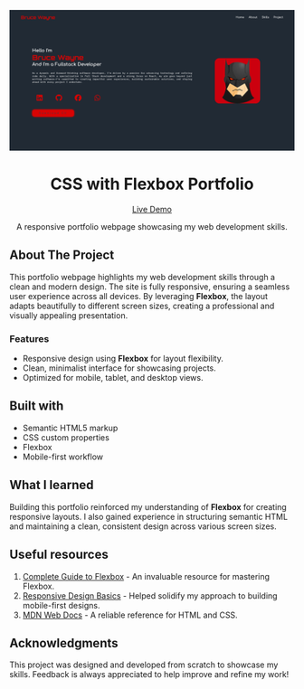 ![CSS with Flexbox Portfolio](./img/project%20preview.png?raw=true)

<h1 align="center">CSS with Flexbox Portfolio</h1>

<div align="center">

[Live Demo](https://wiseweb-works.github.io/css-with-flexbox-portfolio/)

A responsive portfolio webpage showcasing my web development skills.

</div>

## About The Project

This portfolio webpage highlights my web development skills through a clean and modern design. The site is fully responsive, ensuring a seamless user experience across all devices. By leveraging **Flexbox**, the layout adapts beautifully to different screen sizes, creating a professional and visually appealing presentation.

### Features

- Responsive design using **Flexbox** for layout flexibility.
- Clean, minimalist interface for showcasing projects.
- Optimized for mobile, tablet, and desktop views.

## Built with

- Semantic HTML5 markup
- CSS custom properties
- Flexbox
- Mobile-first workflow

## What I learned

Building this portfolio reinforced my understanding of **Flexbox** for creating responsive layouts. I also gained experience in structuring semantic HTML and maintaining a clean, consistent design across various screen sizes.

## Useful resources

1. [Complete Guide to Flexbox](https://css-tricks.com/snippets/css/a-guide-to-flexbox/) - An invaluable resource for mastering Flexbox.
2. [Responsive Design Basics](https://web.dev/responsive-web-design-basics/) - Helped solidify my approach to building mobile-first designs.
3. [MDN Web Docs](https://developer.mozilla.org/en-US/) - A reliable reference for HTML and CSS.

## Acknowledgments

This project was designed and developed from scratch to showcase my skills. Feedback is always appreciated to help improve and refine my work!
